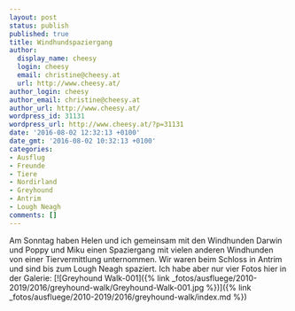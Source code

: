```yaml
---
layout: post
status: publish
published: true
title: Windhundspaziergang
author:
  display_name: cheesy
  login: cheesy
  email: christine@cheesy.at
  url: http://www.cheesy.at/
author_login: cheesy
author_email: christine@cheesy.at
author_url: http://www.cheesy.at/
wordpress_id: 31131
wordpress_url: http://www.cheesy.at/?p=31131
date: '2016-08-02 12:32:13 +0100'
date_gmt: '2016-08-02 10:32:13 +0100'
categories:
- Ausflug
- Freunde
- Tiere
- Nordirland
- Greyhound
- Antrim
- Lough Neagh
comments: []
---
```

Am Sonntag haben Helen und ich gemeinsam mit den Windhunden Darwin und Poppy und Miku einen Spaziergang mit vielen anderen Windhunden von einer Tiervermittlung unternommen. Wir waren beim Schloss in Antrim und sind bis zum Lough Neagh spaziert.
Ich habe aber nur vier Fotos hier in der Galerie:
[![Greyhound Walk-001]({% link _fotos/ausfluege/2010-2019/2016/greyhound-walk/Greyhound-Walk-001.jpg %})]({% link _fotos/ausfluege/2010-2019/2016/greyhound-walk/index.md %})

